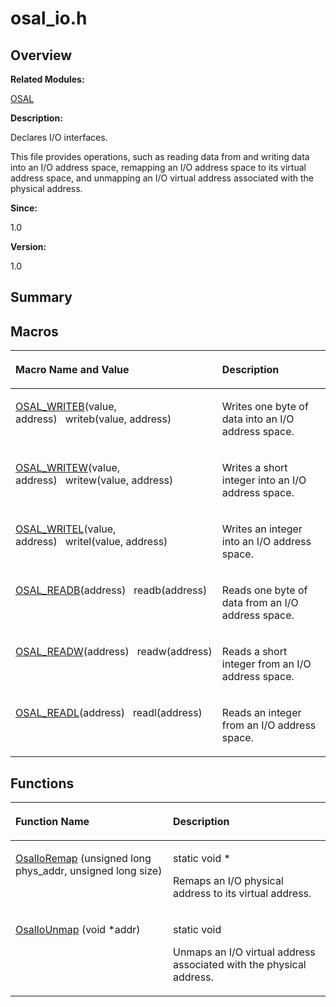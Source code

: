 # osal\_io.h<a name="ZH-CN_TOPIC_0000001055678068"></a>

## **Overview**<a name="section428040482093526"></a>

**Related Modules:**

[OSAL](OSAL.md)

**Description:**

Declares I/O interfaces. 

This file provides operations, such as reading data from and writing data into an I/O address space, remapping an I/O address space to its virtual address space, and unmapping an I/O virtual address associated with the physical address.

**Since:**

1.0

**Version:**

1.0

## **Summary**<a name="section1039163540093526"></a>

## Macros<a name="define-members"></a>

<a name="table190469039093526"></a>
<table><thead align="left"><tr id="row1779970672093526"><th class="cellrowborder" valign="top" width="50%" id="mcps1.1.3.1.1"><p id="p1615172992093526"><a name="p1615172992093526"></a><a name="p1615172992093526"></a>Macro Name and Value</p>
</th>
<th class="cellrowborder" valign="top" width="50%" id="mcps1.1.3.1.2"><p id="p387252933093526"><a name="p387252933093526"></a><a name="p387252933093526"></a>Description</p>
</th>
</tr>
</thead>
<tbody><tr id="row1901884043093526"><td class="cellrowborder" valign="top" width="50%" headers="mcps1.1.3.1.1 "><p id="p376041805093526"><a name="p376041805093526"></a><a name="p376041805093526"></a><a href="OSAL.md#ga48e1f404639550c229aee3ec35a06d79">OSAL_WRITEB</a>(value, address)&nbsp;&nbsp;&nbsp;writeb(value, address)</p>
</td>
<td class="cellrowborder" valign="top" width="50%" headers="mcps1.1.3.1.2 "><p id="p1288077492093526"><a name="p1288077492093526"></a><a name="p1288077492093526"></a>Writes one byte of data into an I/O address space. </p>
</td>
</tr>
<tr id="row864202717093526"><td class="cellrowborder" valign="top" width="50%" headers="mcps1.1.3.1.1 "><p id="p617020137093526"><a name="p617020137093526"></a><a name="p617020137093526"></a><a href="OSAL.md#ga3358a86c6bbb6f02ab108964962f441f">OSAL_WRITEW</a>(value, address)&nbsp;&nbsp;&nbsp;writew(value, address)</p>
</td>
<td class="cellrowborder" valign="top" width="50%" headers="mcps1.1.3.1.2 "><p id="p374592629093526"><a name="p374592629093526"></a><a name="p374592629093526"></a>Writes a short integer into an I/O address space. </p>
</td>
</tr>
<tr id="row1372929390093526"><td class="cellrowborder" valign="top" width="50%" headers="mcps1.1.3.1.1 "><p id="p110463917093526"><a name="p110463917093526"></a><a name="p110463917093526"></a><a href="OSAL.md#gaba47d67efad3ad9d1a33a35d2982bd49">OSAL_WRITEL</a>(value, address)&nbsp;&nbsp;&nbsp;writel(value, address)</p>
</td>
<td class="cellrowborder" valign="top" width="50%" headers="mcps1.1.3.1.2 "><p id="p419702826093526"><a name="p419702826093526"></a><a name="p419702826093526"></a>Writes an integer into an I/O address space. </p>
</td>
</tr>
<tr id="row1068585139093526"><td class="cellrowborder" valign="top" width="50%" headers="mcps1.1.3.1.1 "><p id="p787309305093526"><a name="p787309305093526"></a><a name="p787309305093526"></a><a href="OSAL.md#ga3de1529efbdabd4fb2f144c6f48df70b">OSAL_READB</a>(address)&nbsp;&nbsp;&nbsp;readb(address)</p>
</td>
<td class="cellrowborder" valign="top" width="50%" headers="mcps1.1.3.1.2 "><p id="p179849500093526"><a name="p179849500093526"></a><a name="p179849500093526"></a>Reads one byte of data from an I/O address space. </p>
</td>
</tr>
<tr id="row1694590374093526"><td class="cellrowborder" valign="top" width="50%" headers="mcps1.1.3.1.1 "><p id="p1451208429093526"><a name="p1451208429093526"></a><a name="p1451208429093526"></a><a href="OSAL.md#ga8bd523f234f24415fe733addd113e60b">OSAL_READW</a>(address)&nbsp;&nbsp;&nbsp;readw(address)</p>
</td>
<td class="cellrowborder" valign="top" width="50%" headers="mcps1.1.3.1.2 "><p id="p135206069093526"><a name="p135206069093526"></a><a name="p135206069093526"></a>Reads a short integer from an I/O address space. </p>
</td>
</tr>
<tr id="row1023687216093526"><td class="cellrowborder" valign="top" width="50%" headers="mcps1.1.3.1.1 "><p id="p1977372155093526"><a name="p1977372155093526"></a><a name="p1977372155093526"></a><a href="OSAL.md#ga14ce14451b2484b2e268a38757237f41">OSAL_READL</a>(address)&nbsp;&nbsp;&nbsp;readl(address)</p>
</td>
<td class="cellrowborder" valign="top" width="50%" headers="mcps1.1.3.1.2 "><p id="p940032863093526"><a name="p940032863093526"></a><a name="p940032863093526"></a>Reads an integer from an I/O address space. </p>
</td>
</tr>
</tbody>
</table>

## Functions<a name="func-members"></a>

<a name="table758465826093526"></a>
<table><thead align="left"><tr id="row1728421980093526"><th class="cellrowborder" valign="top" width="50%" id="mcps1.1.3.1.1"><p id="p434399920093526"><a name="p434399920093526"></a><a name="p434399920093526"></a>Function Name</p>
</th>
<th class="cellrowborder" valign="top" width="50%" id="mcps1.1.3.1.2"><p id="p2075244436093526"><a name="p2075244436093526"></a><a name="p2075244436093526"></a>Description</p>
</th>
</tr>
</thead>
<tbody><tr id="row1629480282093526"><td class="cellrowborder" valign="top" width="50%" headers="mcps1.1.3.1.1 "><p id="p22373789093526"><a name="p22373789093526"></a><a name="p22373789093526"></a><a href="OSAL.md#ga281757438906600ef89a13362151d955">OsalIoRemap</a> (unsigned long phys_addr, unsigned long size)</p>
</td>
<td class="cellrowborder" valign="top" width="50%" headers="mcps1.1.3.1.2 "><p id="p460837631093526"><a name="p460837631093526"></a><a name="p460837631093526"></a>static void *&nbsp;</p>
<p id="p1906768333093526"><a name="p1906768333093526"></a><a name="p1906768333093526"></a>Remaps an I/O physical address to its virtual address. </p>
</td>
</tr>
<tr id="row2059635121093526"><td class="cellrowborder" valign="top" width="50%" headers="mcps1.1.3.1.1 "><p id="p1721845640093526"><a name="p1721845640093526"></a><a name="p1721845640093526"></a><a href="OSAL.md#ga0a845edb56df0a35beeea338dc5121aa">OsalIoUnmap</a> (void *addr)</p>
</td>
<td class="cellrowborder" valign="top" width="50%" headers="mcps1.1.3.1.2 "><p id="p544001242093526"><a name="p544001242093526"></a><a name="p544001242093526"></a>static void&nbsp;</p>
<p id="p1604352631093526"><a name="p1604352631093526"></a><a name="p1604352631093526"></a>Unmaps an I/O virtual address associated with the physical address. </p>
</td>
</tr>
</tbody>
</table>

